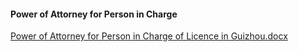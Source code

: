 #### Power of Attorney for Person in Charge

[Power of Attorney for Person in Charge of Licence in Guizhou.docx](https://badownload.s3.cn-north-1.jdcloud-oss.com/buchongziliao/guizhou/guizhoushouquanshu.docx)

